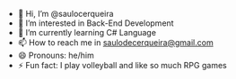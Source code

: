 - 👋 Hi, I’m @saulocerqueira
- 👀 I’m interested in Back-End Development
- 🌱 I’m currently learning C# Language
- 📫 How to reach me in saulodecerqueira@gmail.com
- 😄 Pronouns: he/him
- ⚡ Fun fact: I play volleyball and like so much RPG games

<!---
saulocerqueira/saulocerqueira is a ✨ special ✨ repository because its `README.md` (this file) appears on your GitHub profile.
You can click the Preview link to take a look at your changes.
--->
